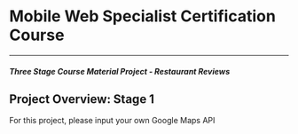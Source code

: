 # Mobile Web Specialist Certification Course
---
#### _Three Stage Course Material Project - Restaurant Reviews_

## Project Overview: Stage 1

For this project, please input your own Google Maps API <script> and Key on:

1.  index.html, line 75
2.  restaurant.html, line 65


Once you have input your Google Maps API <script> tags and Key, open up a server.

For example:

If you have Python 3:
```python3 -m http.server 8000```

If you have Python 2:
```python -m SimpleHTTPServer```


